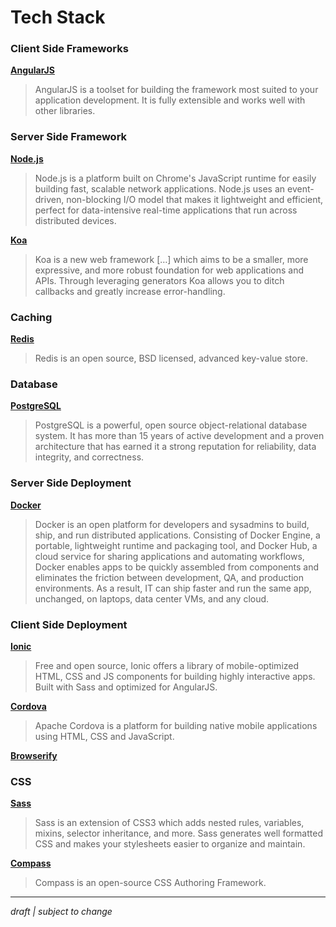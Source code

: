 

Tech Stack
==========

### Client Side Frameworks

[**AngularJS**](angularjs.org)

> AngularJS is a toolset for building the framework most suited to your application development. It is fully extensible and works well with other libraries.

### Server Side Framework

[**Node.js**](nodejs.org)

> Node.js is a platform built on Chrome's JavaScript runtime for easily building fast, scalable network applications. Node.js uses an event-driven, non-blocking I/O model that makes it lightweight and efficient, perfect for data-intensive real-time applications that run across distributed devices.

[**Koa**](koajs.com)

> Koa is a new web framework […] which aims to be a smaller, more expressive, and more robust foundation for web applications and APIs. Through leveraging generators Koa allows you to ditch callbacks and greatly increase error-handling.

### Caching

[**Redis**](redis.io)

> Redis is an open source, BSD licensed, advanced key-value store.

### Database

[**PostgreSQL**](postgresql.org)

> PostgreSQL is a powerful, open source object-relational database system. It has more than 15 years of active development and a proven architecture that has earned it a strong reputation for reliability, data integrity, and correctness.

### Server Side Deployment

[**Docker**](docker.com)

> Docker is an open platform for developers and sysadmins to build, ship, and run distributed applications. Consisting of Docker Engine, a portable, lightweight runtime and packaging tool, and Docker Hub, a cloud service for sharing applications and automating workflows, Docker enables apps to be quickly assembled from components and eliminates the friction between development, QA, and production environments. As a result, IT can ship faster and run the same app, unchanged, on laptops, data center VMs, and any cloud.

### Client Side Deployment

[**Ionic**](ionicframework.com)

> Free and open source, Ionic offers a library of mobile-optimized HTML, CSS and JS components for building highly interactive apps. Built with Sass and optimized for AngularJS.

[**Cordova**](cordova.apache.org)

> Apache Cordova is a platform for building native mobile applications using HTML, CSS and JavaScript.

[**Browserify**](browserify.org)

### CSS

[**Sass**](sass-lang.com)

> Sass is an extension of CSS3 which adds nested rules, variables, mixins, selector inheritance, and more. Sass generates well formatted CSS and makes your stylesheets easier to organize and maintain.

[**Compass**](compass-style.org)

> Compass is an open-source CSS Authoring Framework.

---

*draft | subject to change*